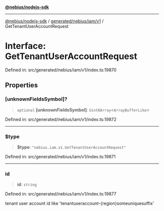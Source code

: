 [**@nebius/nodejs-sdk**](../../../../../README.md)

***

[@nebius/nodejs-sdk](../../../../../README.md) / [generated/nebius/iam/v1](../README.md) / GetTenantUserAccountRequest

# Interface: GetTenantUserAccountRequest

Defined in: src/generated/nebius/iam/v1/index.ts:19870

## Properties

### \[unknownFieldsSymbol\]?

> `optional` **\[unknownFieldsSymbol\]**: `Uint8Array`\<`ArrayBufferLike`\>

Defined in: src/generated/nebius/iam/v1/index.ts:19872

***

### $type

> **$type**: `"nebius.iam.v1.GetTenantUserAccountRequest"`

Defined in: src/generated/nebius/iam/v1/index.ts:19871

***

### id

> **id**: `string`

Defined in: src/generated/nebius/iam/v1/index.ts:19877

tenant user account id like 'tenantuseraccount-{region}someuniquesuffix'
